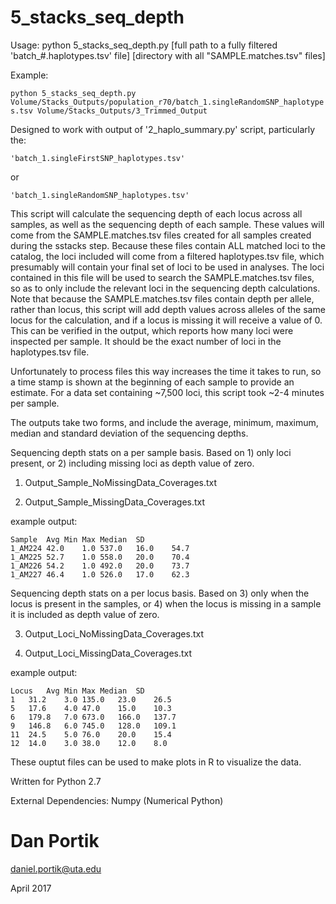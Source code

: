 # 5_stacks_seq_depth

Usage: python 5_stacks_seq_depth.py [full path to a fully filtered 'batch_#.haplotypes.tsv' file] [directory with all "SAMPLE.matches.tsv" files]

Example:

`python 5_stacks_seq_depth.py Volume/Stacks_Outputs/population_r70/batch_1.singleRandomSNP_haplotypes.tsv Volume/Stacks_Outputs/3_Trimmed_Output`


Designed to work with output of '2_haplo_summary.py' script, particularly the:

    'batch_1.singleFirstSNP_haplotypes.tsv' 

or 

    'batch_1.singleRandomSNP_haplotypes.tsv'
    
This script will calculate the sequencing depth of each locus across all samples,
as well as the sequencing depth of each sample. These values will come from the
SAMPLE.matches.tsv files created for all samples created during the sstacks step.
Because these files contain ALL matched loci to the catalog, the loci included
will come from a filtered haplotypes.tsv file, which presumably will contain your
final set of loci to be used in analyses. The loci contained in this file will
be used to search the SAMPLE.matches.tsv files, so as to only include the
relevant loci in the sequencing depth calculations. Note that because the 
SAMPLE.matches.tsv files contain depth per allele, rather than locus, this
script will add depth values across alleles of the same locus for the
calculation, and if a locus is missing it will receive a value of 0. This can be
verified in the output, which reports how many loci were inspected per sample.
It should be the exact number of loci in the haplotypes.tsv file.

Unfortunately to process files this way increases the time it takes to run, so a
time stamp is shown at the beginning of each sample to provide an estimate. For
a data set containing ~7,500 loci, this script took ~2-4 minutes per sample. 


The outputs take two forms, and include the average, minimum, maximum, median
and standard deviation of the sequencing depths.


Sequencing depth stats on a per sample basis. Based on 1) only loci present, or 
2) including missing loci as depth value of zero.

1. Output_Sample_NoMissingData_Coverages.txt

2. Output_Sample_MissingData_Coverages.txt

example output:

```
Sample	Avg	Min	Max	Median	SD
1_AM224	42.0	1.0	537.0	16.0	54.7
1_AM225	52.7	1.0	558.0	20.0	70.4
1_AM226	54.2	1.0	492.0	20.0	73.7
1_AM227	46.4	1.0	526.0	17.0	62.3
```


Sequencing depth stats on a per locus basis. Based on 3) only when the locus is
present in the samples, or 4) when the locus is missing in a sample it is included 
as depth value of zero.

3. Output_Loci_NoMissingData_Coverages.txt

4. Output_Loci_MissingData_Coverages.txt

example output:

```
Locus	Avg	Min	Max	Median	SD
1	31.2	3.0	135.0	23.0	26.5
5	17.6	4.0	47.0	15.0	10.3
6	179.8	7.0	673.0	166.0	137.7
9	146.8	6.0	745.0	128.0	109.1
11	24.5	5.0	76.0	20.0	15.4
12	14.0	3.0	38.0	12.0	8.0
```


These ouptut files can be used to make plots in R to visualize the data. 
    
    
Written for Python 2.7

External Dependencies: Numpy (Numerical Python)

# Dan Portik

daniel.portik@uta.edu

April 2017
